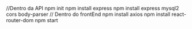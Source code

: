 //Dentro da API
npm init
npm install express
npm install express mysql2 cors body-parser
// Dentro do frontEnd
npm install axios
npm install react-router-dom
npm start
